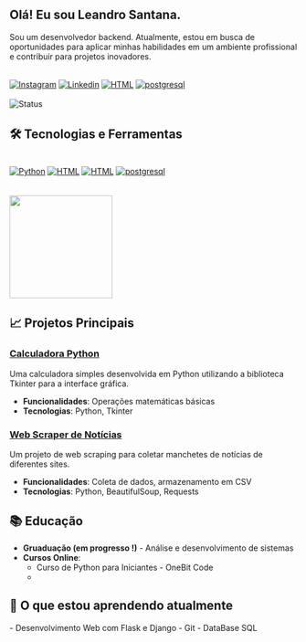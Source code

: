 <div>
  <H2>Olá! Eu sou Leandro Santana.</H2>
  <p>Sou um desenvolvedor backend. Atualmente, estou em busca de oportunidades para aplicar minhas habilidades em um ambiente profissional e contribuir para projetos inovadores.</p>
</div>

<div style="display: inline_block">
<br>
    <a href=""><img align="center" alt="Instagram" src="https://img.shields.io/badge/Instagram-E4405F?style=for-the-badge&logo=instagram&logoColor=white"></a>
    <a href="www.linkedin.com/in/leandro-edvan"><img align="center" alt="Linkedin" src="https://img.shields.io/badge/LinkedIn-0077B5?style=for-the-badge&logo=linkedin&logoColor=white"></a>
    <a href=""><img align="center" alt="HTML" src="https://img.shields.io/badge/Gmail-D14836?style=for-the-badge&logo=gmail&logoColor=white"></a>
    <a href=""><img align="center" alt="postgresql" src="https://img.shields.io/badge/WhatsApp-25D366?style=for-the-badge&logo=whatsapp&logoColor=white"></a>
</div>
<br>

<div style="display: inline_block">
<img align="center" alt="Status" src="https://github-readme-stats.vercel.app/api?username=LeandroEdv&show_icons=true&theme=dracula"> 
 </div>
 

## 🛠️ Tecnologias e Ferramentas
<div style="display: inline_block"><br>
    <a href="" target="_blank"><img align="center" alt="Python" src="https://img.shields.io/badge/Python-14354C?style=for-the-badge&logo=python&logoColor=white"></a>
    <a href="" target="_blank"><img align="center" alt="HTML" src="https://img.shields.io/badge/HTML5-E34F26?style=for-the-badge&logo=html5&logoColor=white"></a>
    <a href="" target="_blank"><img align="center" alt="HTML" src="https://img.shields.io/badge/CSS3-1572B6?style=for-the-badge&logo=css3&logoColor=white"></a>
    <a href="" target="_blank"><img align="center" alt="postgresql" src="https://img.shields.io/badge/PostgreSQL-316192?style=for-the-badge&logo=postgresql&logoColor=white"></a>
</div>
<br>

<div>
 <br> <img loading="lazy" height="180em" src="https://github-readme-stats.vercel.app/api/top-langs/?username=LeandroEdv&layout=compact&langs_count=7&theme=dracula"/>
</div>


## 📈 Projetos Principais

### [Calculadora Python](https://github.com/seuusuario/calculadora-python)
Uma calculadora simples desenvolvida em Python utilizando a biblioteca Tkinter para a interface gráfica.
- **Funcionalidades**: Operações matemáticas básicas
- **Tecnologias**: Python, Tkinter

### [Web Scraper de Notícias](https://github.com/seuusuario/web-scraper)
Um projeto de web scraping para coletar manchetes de notícias de diferentes sites.
- **Funcionalidades**: Coleta de dados, armazenamento em CSV
- **Tecnologias**: Python, BeautifulSoup, Requests

## 📚 Educação
- **Gruaduação (em progresso !)** -  Análise e desenvolvimento de sistemas
- **Cursos Online**:
  - Curso de Python para Iniciantes - OneBit Code
  - 

<h2>🌱 O que estou aprendendo atualmente</h2>
- Desenvolvimento Web com Flask e Django
- Git
- DataBase SQL


